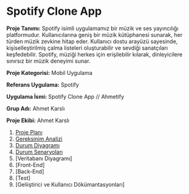   # Spotify Clone App

**Proje Tanımı:** Spotify isimli uygulamamız bir müzik ve ses yayıncılığı platformudur. Kullanıcılarına geniş bir müzik kütüphanesi sunarak, her türden müzik zevkine hitap eder. Kullanıcı dostu arayüzü sayesinde, kişiselleştirilmiş çalma listeleri oluşturabilir ve sevdiği sanatçıları keşfedebilir. Spotify, müziği herkes için erişilebilir kılarak, dinleyicilere sınırsız bir müzik deneyimi sunar.

**Proje Kategorisi:** Mobil Uygulama

**Referans Uygulama:** Spotify

**Uygulama İsmi:** Spotify Clone App // Ahmetify

**Grup Adı:** Ahmet Karslı

**Proje Ekibi:** Ahmet Karslı

  1. [Proje Planı](ReadmeFiles/ProjePlanı.md)
  2. [Gereksinim Analizi](ReadmeFiles/GereksinimAnalizi.md)
  3. [Durum Diyagramı](ReadmeFiles/DurumDiyagramı.md)
  4. [Durum Senaryoları](ReadmeFiles/KullanımSeneryoları.pdf)
  5. [Veritabanı Diyagramı]
  6. [Front-End]
  7. [Back-End]
  8. [Test]
  9. [Geliiştirici ve Kullanıcı Dökümantasyonları]
